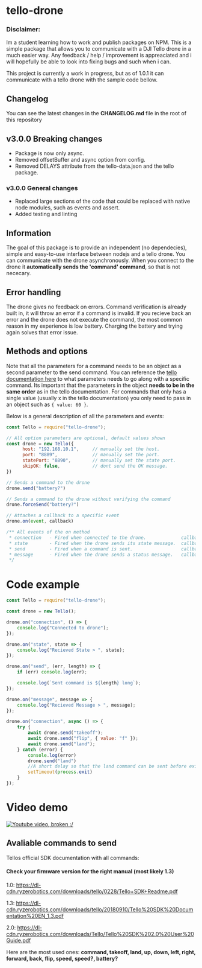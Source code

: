 # tello-drone

### Disclaimer:

Im a student learning how to work and publish packages on NPM. This is a simple package that allows you to communicate with a DJI Tello drone in a much easier way. Any feedback / help / improvement is appreaciated and i will hopefully be able to look into fixing bugs and such when i can.

This project is currently a work in progress, but as of 1.0.1 it can communicate with a tello drone with the sample code bellow.

## Changelog
You can see the latest changes in the **CHANGELOG.md** file in the root of this repository

## v3.0.0 Breaking changes
- Package is now only async.
- Removed offsetBuffer and async option from config.
- Removed DELAYS attribute from the tello-data.json and the tello package.

### v3.0.0 General changes
- Replaced large sections of the code that could be replaced with native node modules, such as events and assert.
- Added testing and linting

## Information

The goal of this package is to provide an independent (no dependecies), simple and easy-to-use interface between nodejs and a tello drone. You can communicate with the drone asynchronously. When you connect to the drone it **automatically sends the 'command' command**, so that is not nececary.

## Error handling

The drone gives no feedback on errors. Command verification is already built in, it will throw an error if a command is invalid.
If you recieve back an error and the drone does not execute the command, the most common reason in my experience is low battery.
Charging the battery and trying again solves that error issue.

## Methods and options

Note that all the parameters for a command needs to be an object as a second parameter to the send command. You can reference the [tello documentation here](https://dl-cdn.ryzerobotics.com/downloads/tello/20180910/Tello%20SDK%20Documentation%20EN_1.3.pdf) to what parameters needs to go along with a specific command. Its important that the parameters in the object **needs to be in the same order** as in the tello documentation. For commands that only has a single value (usually x in the tello documentation) you only need to pass in an object such as `{ value: 60 }`.

Below is a general description of all the parameters and events:

```js
const Tello = require("tello-drone");

// All option parameters are optional, default values shown
const drone = new Tello({
      host: "192.168.10.1",     // manually set the host.
      port: "8889",             // manually set the port.
      statePort: "8890",        // manually set the state port.
      skipOK: false,            // dont send the OK message.
})

// Sends a command to the drone
drone.send("battery?")

// Sends a command to the drone without verifying the command
drone.forceSend("battery?")

// Attaches a callback to a specific event
drone.on(event, callback)

/** All events of the on method
 * connection   - Fired when connected to the drone.             callback()
 * state        - Fired when the drone sends its state message.  callback(stateObject, udpConnection)
 * send         - Fired when a command is sent.                  callback(error, messageLength)
 * message      - Fired when the drone sends a status message.   callback(message, udpConnection)
 */

```

# Code example

```js
const Tello = require("tello-drone");

const drone = new Tello();

drone.on("connection", () => {
    console.log("Connected to drone");
});

drone.on("state", state => {
    console.log("Recieved State > ", state);
});

drone.on("send", (err, length) => {
    if (err) console.log(err);

    console.log(`Sent command is ${length} long`);
});

drone.on("message", message => {
    console.log("Recieved Message > ", message);
});

drone.on("connection", async () => {
    try {
        await drone.send("takeoff");
        await drone.send("flip", { value: "f" });
        await drone.send("land");
    } catch (error) {
        console.log(error)
        drone.send("land")
        //A short delay so that the land command can be sent before exiting
        setTimeout(process.exit)
    }
});
```

# Video demo

[![Youtube video, broken :/](http://img.youtube.com/vi/pxh4rlVNd4E/0.jpg)](http://www.youtube.com/watch?v=pxh4rlVNd4E "NPM tello-drone v2.0.0 demo")

## Avaliable commands to send

Tellos official SDK documentation with all commands:

#### Check your firmware version for the right manual (most likely 1.3)

1.0: https://dl-cdn.ryzerobotics.com/downloads/tello/0228/Tello+SDK+Readme.pdf

1.3: https://dl-cdn.ryzerobotics.com/downloads/tello/20180910/Tello%20SDK%20Documentation%20EN_1.3.pdf

2.0: https://dl-cdn.ryzerobotics.com/downloads/Tello/Tello%20SDK%202.0%20User%20Guide.pdf

Here are the most used ones:
**command, takeoff, land, up, down, left, right, forward, back, flip, speed, speed?, battery?**
